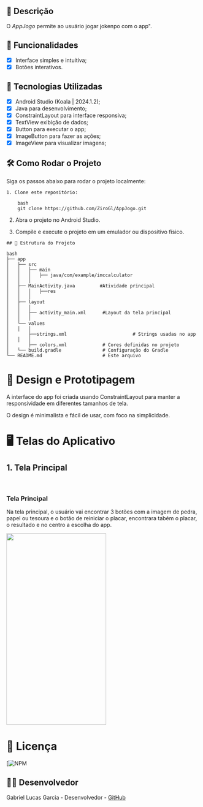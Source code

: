 ## 📱 Descrição

O *AppJogo* permite ao usuário jogar jokenpo com o app". 

## 🔧 Funcionalidades

- [x] Interface simples e intuitiva;
- [x] Botões interativos.

## 🚀 Tecnologias Utilizadas

- [x] Android Studio (Koala | 2024.1.2);
- [x] Java para desenvolvimento;
- [x] ConstraintLayout para interface responsiva;
- [x] TextView exibição de dados;
- [x] Button para executar o app;
- [x] ImageButton para fazer as ações;
- [x] ImageView para visualizar imagens;

## 🛠️ Como Rodar o Projeto

Siga os passos abaixo para rodar o projeto localmente:

```
1. Clone este repositório:

    bash
    git clone https://github.com/ZiroGl/AppJogo.git
```
    

2. Abra o projeto no Android Studio.

3. Compile e execute o projeto em um emulador ou dispositivo físico.

```
## 📂 Estrutura do Projeto

bash
├── app
│   ├── src
│   │   ├── main
│   │   │   ├── java/com/example/imccalculator
│   │   │  
│   ├── MainActivity.java         #Atividade principal 
│   │   │   ├──res
│   │   │  
│   ├── layout
│   │   │  
│   │   ├── activity_main.xml      #Layout da tela principal
│   │   │  
│   └── values
│   │   │  
│       ├──strings.xml                        # Strings usadas no app
│   │   │  
│       ├── colors.xml             # Cores definidas no projeto
│   └── build.gradle               # Configuração do Gradle
└── README.md                      # Este arquivo
```

# 🎨 Design e Prototipagem
 
A interface do app foi criada usando ConstraintLayout para manter a responsividade em diferentes tamanhos de tela.
 
O design é minimalista e fácil de usar, com foco na simplicidade.
 
# 🖥️ Telas do Aplicativo
 
## 1. Tela Principal
 <br> <h3> Tela Principal</h3>
Na tela principal, o usuário vai encontrar 3 botões com a imagem de pedra, papel ou tesoura e o botão de reiniciar o placar, encontrara tabém o placar, o resultado e no centro a escolha do app.


<img src="https://github.com/user-attachments/assets/0a219dfc-a081-4222-af04-03283c105c8a" width="260" height="500"/>


# 📄 Licença

[![NPM](https://github.com/ZiroGl/AppJogo/blob/main/LICENSE)  

## 👨‍💻 Desenvolvedor 

Gabriel Lucas Garcia - Desenvolvedor - [GitHub](https://github.com/ZiroGl)
